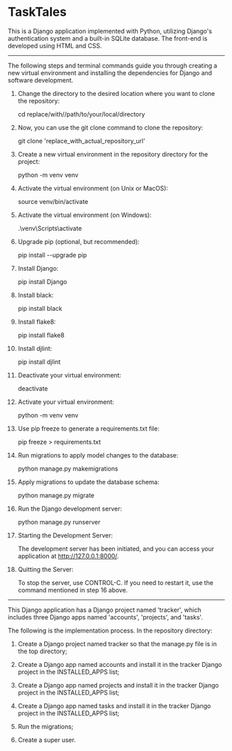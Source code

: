 # TaskTales

This is a Django application implemented with Python, utilizing Django's authentication system and a built-in SQLite database.
The front-end is developed using HTML and CSS.

------------------------------

The following steps and terminal commands guide you through creating a new virtual environment 
and installing the dependencies for Django and software development.


1.  Change the directory to the desired location where you want to clone the repository:

    cd replace/with//path/to/your/local/directory

2.  Now, you can use the git clone command to clone the repository:
   
    git clone 'replace_with_actual_repository_url'

3.  Create a new virtual environment in the repository directory for the project:
   
    python -m venv venv

4.  Activate the virtual environment (on Unix or MacOS):
   
    source venv/bin/activate

5.  Activate the virtual environment (on Windows):
   
    .\venv\Scripts\activate

6.  Upgrade pip (optional, but recommended):
   
    pip install --upgrade pip
      
7.  Install Django:
   
    pip install Django

8.  Install black:

    pip install black

9.  Install flake8:

    pip install flake8

10. Install djlint:

    pip install djlint

11. Deactivate your virtual environment:

    deactivate

12. Activate your virtual environment:

    python -m venv venv

13. Use pip freeze to generate a requirements.txt file:

    pip freeze > requirements.txt

14. Run migrations to apply model changes to the database:

    python manage.py makemigrations

15. Apply migrations to update the database schema:

    python manage.py migrate

16. Run the Django development server:
   
    python manage.py runserver

17. Starting the Development Server:

    The development server has been initiated, and you can access your application at http://127.0.0.1:8000/.

18. Quitting the Server:

    To stop the server, use CONTROL-C. If you need to restart it, use the command mentioned in step 16 above.

------------------------------

This Django application has a Django project named 'tracker', which includes three Django apps named 'accounts', 'projects', and 'tasks'. 

The following is the implementation process. In the repository directory:

1. Create a Django project named tracker so that the manage.py file is in the top directory;
   
3. Create a Django app named accounts and install it in the tracker Django project in the INSTALLED_APPS list;
   
4. Create a Django app named projects and install it in the tracker Django project in the INSTALLED_APPS list;
   
5. Create a Django app named tasks and install it in the tracker Django project in the INSTALLED_APPS list;
   
6. Run the migrations;
    
7. Create a super user.
    


